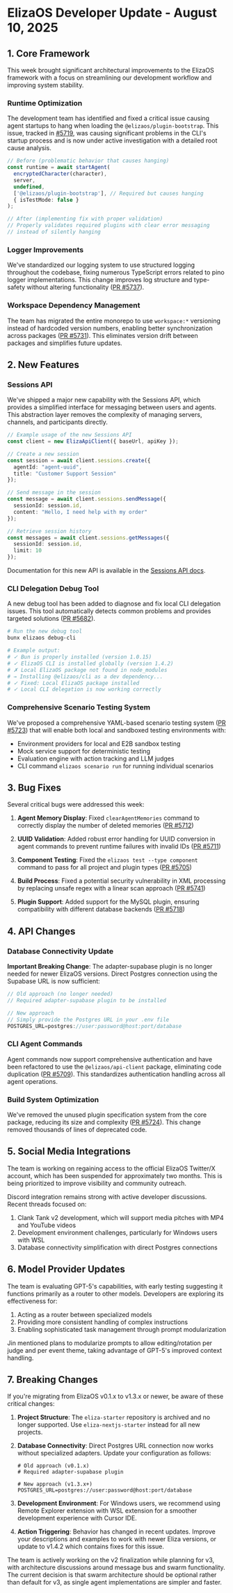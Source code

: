 # ElizaOS Developer Update - August 10, 2025

## 1. Core Framework

This week brought significant architectural improvements to the ElizaOS framework with a focus on streamlining our development workflow and improving system stability.

### Runtime Optimization

The development team has identified and fixed a critical issue causing agent startups to hang when loading the `@elizaos/plugin-bootstrap`. This issue, tracked in [#5719](https://github.com/elizaOS/eliza/issues/5719), was causing significant problems in the CLI's startup process and is now under active investigation with a detailed root cause analysis.

```typescript
// Before (problematic behavior that causes hanging)
const runtime = await startAgent(
  encryptedCharacter(character),
  server,
  undefined,
  ['@elizaos/plugin-bootstrap'], // Required but causes hanging
  { isTestMode: false }
);

// After (implementing fix with proper validation)
// Properly validates required plugins with clear error messaging
// instead of silently hanging
```

### Logger Improvements

We've standardized our logging system to use structured logging throughout the codebase, fixing numerous TypeScript errors related to pino logger implementations. This change improves log structure and type-safety without altering functionality ([PR #5737](https://github.com/elizaOS/eliza/pull/5737)).

### Workspace Dependency Management

The team has migrated the entire monorepo to use `workspace:*` versioning instead of hardcoded version numbers, enabling better synchronization across packages ([PR #5731](https://github.com/elizaOS/eliza/pull/5731)). This eliminates version drift between packages and simplifies future updates.

## 2. New Features

### Sessions API

We've shipped a major new capability with the Sessions API, which provides a simplified interface for messaging between users and agents. This abstraction layer removes the complexity of managing servers, channels, and participants directly.

```typescript
// Example usage of the new Sessions API
const client = new ElizaApiClient({ baseUrl, apiKey });

// Create a new session
const session = await client.sessions.create({
  agentId: "agent-uuid",
  title: "Customer Support Session"
});

// Send message in the session
const message = await client.sessions.sendMessage({
  sessionId: session.id,
  content: "Hello, I need help with my order"
});

// Retrieve session history
const messages = await client.sessions.getMessages({
  sessionId: session.id,
  limit: 10
});
```

Documentation for this new API is available in the [Sessions API docs](https://github.com/elizaOS/eliza/packages/api-client/docs/sessions-api.md).

### CLI Delegation Debug Tool

A new debug tool has been added to diagnose and fix local CLI delegation issues. This tool automatically detects common problems and provides targeted solutions ([PR #5682](https://github.com/elizaOS/eliza/pull/5682)).

```bash
# Run the new debug tool
bunx elizaos debug-cli

# Example output:
# ✓ Bun is properly installed (version 1.0.15)
# ✓ ElizaOS CLI is installed globally (version 1.4.2)
# ✗ Local ElizaOS package not found in node_modules
# → Installing @elizaos/cli as a dev dependency...
# ✓ Fixed: Local ElizaOS package installed
# ✓ Local CLI delegation is now working correctly
```

### Comprehensive Scenario Testing System

We've proposed a comprehensive YAML-based scenario testing system ([PR #5723](https://github.com/elizaOS/eliza/pull/5723)) that will enable both local and sandboxed testing environments with:

- Environment providers for local and E2B sandbox testing
- Mock service support for deterministic testing
- Evaluation engine with action tracking and LLM judges
- CLI command `elizaos scenario run` for running individual scenarios

## 3. Bug Fixes

Several critical bugs were addressed this week:

1. **Agent Memory Display**: Fixed `clearAgentMemories` command to correctly display the number of deleted memories ([PR #5712](https://github.com/elizaOS/eliza/pull/5712))

2. **UUID Validation**: Added robust error handling for UUID conversion in agent commands to prevent runtime failures with invalid IDs ([PR #5711](https://github.com/elizaOS/eliza/pull/5711))

3. **Component Testing**: Fixed the `elizaos test --type component` command to pass for all project and plugin types ([PR #5705](https://github.com/elizaOS/eliza/pull/5705))

4. **Build Process**: Fixed a potential security vulnerability in XML processing by replacing unsafe regex with a linear scan approach ([PR #5741](https://github.com/elizaOS/eliza/pull/5741))

5. **Plugin Support**: Added support for the MySQL plugin, ensuring compatibility with different database backends ([PR #5718](https://github.com/elizaOS/eliza/pull/5718))

## 4. API Changes

### Database Connectivity Update

**Important Breaking Change**: The adapter-supabase plugin is no longer needed for newer ElizaOS versions. Direct Postgres connection using the Supabase URL is now sufficient:

```javascript
// Old approach (no longer needed)
// Required adapter-supabase plugin to be installed

// New approach
// Simply provide the Postgres URL in your .env file
POSTGRES_URL=postgres://user:password@host:port/database
```

### CLI Agent Commands

Agent commands now support comprehensive authentication and have been refactored to use the `@elizaos/api-client` package, eliminating code duplication ([PR #5709](https://github.com/elizaOS/eliza/pull/5709)). This standardizes authentication handling across all agent operations.

### Build System Optimization

We've removed the unused plugin specification system from the core package, reducing its size and complexity ([PR #5724](https://github.com/elizaOS/eliza/pull/5724)). This change removed thousands of lines of deprecated code.

## 5. Social Media Integrations

The team is working on regaining access to the official ElizaOS Twitter/X account, which has been suspended for approximately two months. This is being prioritized to improve visibility and community outreach.

Discord integration remains strong with active developer discussions. Recent threads focused on:

1. Clank Tank v2 development, which will support media pitches with MP4 and YouTube videos
2. Development environment challenges, particularly for Windows users with WSL
3. Database connectivity simplification with direct Postgres connections

## 6. Model Provider Updates

The team is evaluating GPT-5's capabilities, with early testing suggesting it functions primarily as a router to other models. Developers are exploring its effectiveness for:

1. Acting as a router between specialized models
2. Providing more consistent handling of complex instructions
3. Enabling sophisticated task management through prompt modularization

Jin mentioned plans to modularize prompts to allow editing/rotation per judge and per event theme, taking advantage of GPT-5's improved context handling.

## 7. Breaking Changes

If you're migrating from ElizaOS v0.1.x to v1.3.x or newer, be aware of these critical changes:

1. **Project Structure**: The `eliza-starter` repository is archived and no longer supported. Use `eliza-nextjs-starter` instead for all new projects.

2. **Database Connectivity**: Direct Postgres URL connection now works without specialized adapters. Update your configuration as follows:
   ```
   # Old approach (v0.1.x)
   # Required adapter-supabase plugin
   
   # New approach (v1.3.x+)
   POSTGRES_URL=postgres://user:password@host:port/database
   ```

3. **Development Environment**: For Windows users, we recommend using Remote Explorer extension with WSL extension for a smoother development experience with Cursor IDE.

4. **Action Triggering**: Behavior has changed in recent updates. Improve your descriptions and examples to work with newer Eliza versions, or update to v1.4.2 which contains fixes for this issue.

The team is actively working on the v2 finalization while planning for v3, with architecture discussions around message bus and swarm functionality. The current decision is that swarm architecture should be optional rather than default for v3, as single agent implementations are simpler and faster.